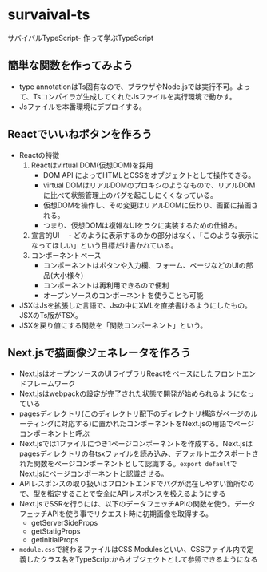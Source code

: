 # survaival-ts
サバイバルTypeScript- 作って学ぶTypeScript

## 簡単な関数を作ってみよう
- type annotationはTs固有なので、ブラウザやNode.jsでは実行不可。よって、Tsコンパイラが生成してくれたJsファイルを実行環境で動かす。
- Jsファイルを本番環境にデプロイする。

## Reactでいいねボタンを作ろう
- Reactの特徴
    1. Reactはvirtual DOM(仮想DOM)を採用
        - DOM API によってHTMLとCSSをオブジェクトとして操作できる。
        - virtual DOMはリアルDOMのプロキシのようなもので、リアルDOMに比べて状態管理上のバグを起こしにくくなっている。
        - 仮想DOMを操作し、その変更はリアルDOMに伝わり、画面に描画される。
        - つまり、仮想DOMは複雑なUIをラクに実装するための仕組み。
    2. 宣言的UI
    　- どのように表示するのかの部分はなく、「このような表示になってほしい」という目標だけ書かれている。
    3. コンポーネントベース
        - コンポーネントはボタンや入力欄、フォーム、ページなどのUIの部品(大小様々)
        - コンポーネントは再利用できるので便利
        - オープンソースのコンポーネントを使うことも可能
- JSXはJsを拡張した言語で、Jsの中にXMLを直接書けるようにしたもの。JSXのTs版がTSX。
- JSXを戻り値にする関数を「関数コンポーネント」という。

## Next.jsで猫画像ジェネレータを作ろう
- Next.jsはオープンソースのUIライブラリReactをベースにしたフロントエンドフレームワーク
- Next.jsはwebpackの設定が完了された状態で開発が始められるようになっている
- pagesディレクトリ(このディレクトリ配下のディレクトリ構造がページのルーティングに対応する)に置かれたコンポーネントをNext.jsの用語でページコンポーネントと呼ぶ
- Next.jsでは1ファイルにつき1ページコンポーネントを作成する。Next.jsはpagesディレクトリの各tsxファイルを読み込み、デフォルトエクスポートされた関数をページコンポーネントとして認識する。`export default`でNext.jsにページコンポーネントと認識させる。
- APIレスポンスの取り扱いはフロントエンドでバグが混在しやすい箇所なので、型を指定することで安全にAPIレスポンスを扱えるようにする
- Next.jsでSSRを行うには、以下のデータフェッチAPIの関数を使う。データフェッチAPIを使う事でリクエスト時に初期画像を取得する。
    - getServerSideProps
    - getStatigProps
    - getInitialProps
- `module.css`で終わるファイルはCSS Modulesといい、CSSファイル内で定義したクラス名をTypeScriptからオブジェクトとして参照できるようになる